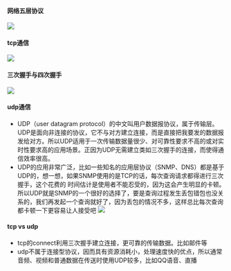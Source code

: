 #### 网络五层协议
![](https://github.com/Duk1906/Learning_Records/blob/master/Pictures/network.png)
#### tcp通信
![](https://github.com/Duk1906/Learning_Records/blob/master/Pictures/tcp1.png)
#### 三次握手与四次握手
![](https://github.com/Duk1906/Learning_Records/blob/master/Pictures/tcp2.png)
#### udp通信
   *    UDP（user datagram protocol）的中文叫用户数据报协议，属于传输层。UDP是面向非连接的协议，它不与对方建立连接，而是直接把我要发的数据报发给对方。所以UDP适用于一次传输数据量很少、对可靠性要求不高的或对实时性要求高的应用场景。正因为UDP无需建立类如三次握手的连接，而使得通信效率很高。
   *    UDP的应用非常广泛，比如一些知名的应用层协议（SNMP、DNS）都是基于UDP的，想一想，如果SNMP使用的是TCP的话，每次查询请求都得进行三次握手，这个花费的  时间估计是使用者不能忍受的，因为这会产生明显的卡顿。所以UDP就是SNMP的一个很好的选择了，要是查询过程发生丢包错包也没关系的，我们再发起一个查询就好了，因为丢包的情况不多，这样总比每次查询都卡顿一下更容易让人接受吧
![](https://images2015.cnblogs.com/blog/1093303/201701/1093303-20170115195937619-2089905370.jpg)

#### tcp vs udp
* tcp的connect利用三次握手建立连接，更可靠的传输数据。比如邮件等
* udp不属于连接型协议，因而具有资源消耗小，处理速度快的优点，所以通常音频、视频和普通数据在传送时使用UDP较多，比如QQ语音、直播
